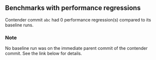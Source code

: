 ## Benchmarks with performance regressions

Contender commit `abc` had 0 performance regression(s) compared to its baseline runs.

### Note

No baseline run was on the immediate parent commit of the contender commit. See the link below for details.

